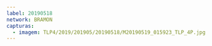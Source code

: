```yaml
---
label: 20190518
network: BRAMON
capturas:
  - imagem: TLP4/2019/201905/20190518/M20190519_015923_TLP_4P.jpg
---
```


